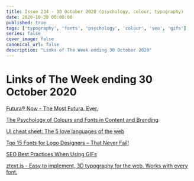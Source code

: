 ```yaml
---
title: Issue 234 - 30 October 2020 (psychology, colour, typography)
date: 2020-10-30 00:00:00
published: true
tags: ['typography', 'fonts', 'psychology', 'colour', 'seo', 'gifs']
series: false
cover_image: false
canonical_url: false
description: "Links of The Week ending 30 October 2020"
---
```


# Links of The Week ending 30 October 2020

<a href="https://www.monotype.com/fonts/futura-now" title="Futura® Now" alt="Futura® Now">Futura® Now - The Most Futura. Ever.</a>

<a href="https://www.relevance.com/the-psychology-of-colours-and-fonts-in-content-and-branding/" title="The Psychology of Colours and Fonts in Content and Branding" alt="The Psychology of Colours and Fonts in Content and Branding">The Psychology of Colours and Fonts in Content and Branding</a>

<a href="https://uxdesign.cc/ui-cheat-sheet-the-5-love-languages-of-the-web-8754c365dfe5" title="UI cheat sheet: The 5 love languages of the web" alt="UI cheat sheet: The 5 love languages of the web">UI cheat sheet: The 5 love languages of the web</a>

<a href="https://fullstop360.com/blog/top-15-fonts-for-logo-designers-that-never-fail/" title="Top 15 Fonts for Logo Designers – That Never Fail!" alt="Top 15 Fonts for Logo Designers – That Never Fail!">Top 15 Fonts for Logo Designers – That Never Fail!</a>

<a href="https://www.searchenginejournal.com/gif-seo-best-practices/384364/" title="SEO Best Practices When Using GIFs" alt="SEO Best Practices When Using GIFs">SEO Best Practices When Using GIFs</a>

<a href="https://bennettfeely.com/ztext" title="ztext.js" alt="ztext.js">ztext.js - Easy to implement, 3D typography for the web. Works with every font.</a>

<a href="" title="" alt=""></a>

<a href="" title="" alt=""></a>